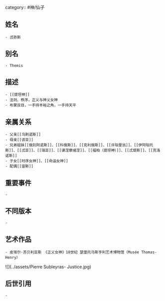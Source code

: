category:: #神/仙子
## 姓名
	- 忒弥斯
## 别名
	- Themis
## 描述
	- [[提坦神]]
	- 法则、秩序，正义与神义女神
	- 布蒙双目，一手持丰裕之角，一手持天平
## 亲属关系
	- 父亲[[乌剌诺斯]]
	- 母亲[[该亚]]
	- 兄弟姐妹[[俄刻阿诺斯]]、[[科俄斯]]、[[克利俄斯]]、[[许珀里翁]]、[[伊阿珀托斯]]、[[忒亚]]、[[瑞亚]]、[[谟涅摩绪涅]]、[[福柏（提坦神）]]、[[忒堤斯]]、[[克洛诺斯]]
	- 子女[[时序女神]]、[[命运女神]]
	- 配偶[[宙斯]]
## 重要事件
	-
## 不同版本
	-
## 艺术作品
	- 皮埃尔·苏贝利亚斯 《正义女神》18世纪 瑟堡托马斯亨利艺术博物馆（Musée Thomas-Henry）
 ![](../assets/Pierre Subleyras- Justice.jpg)
## 后世引用
	-
